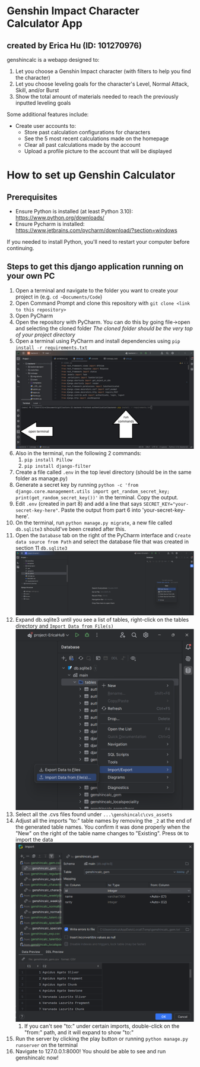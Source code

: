 # Genshin Impact Character Calculator App
## created by Erica Hu (ID: 101270976)
genshincalc is a webapp designed to:
1) Let you choose a Genshin Impact character (with filters to help you find the character)
2) Let you choose leveling goals for the character's Level, Normal Attack, Skill, and/or Burst 
3) Show the total amount of materials needed to reach the previously inputted leveling goals

Some additional features include:
* Create user accounts to:
  * Store past calculation configurations for characters
  * See the 5 most recent calculations made on the homepage
  * Clear all past calculations made by the account
  * Upload a profile picture to the account that will be displayed

# How to set up Genshin Calculator
## Prerequisites

* Ensure Python is installed (at least Python 3.10): https://www.python.org/downloads/
* Ensure Pycharm is installed: https://www.jetbrains.com/pycharm/download/?section=windows

If you needed to install Python, you'll need to restart your computer before continuing.

## Steps to get this django application running on your own PC
1) Open a terminal and navigate to the folder you want to create your project in (e.g. `cd ~Documents/Code`)
2) Open Command Prompt and clone this repository with `git clone <link to this repository>`
2) Open PyCharm
5) Open the repository with PyCharm. You can do this by going file->open and selecting the cloned folder
*The cloned folder should be the very top of your project directory*
6) Open a terminal using PyCharm and install dependencies using `pip install -r requirements.txt`
![install dependencies](readme_assets/run-terminal.jpg)
7) Also in the terminal, run the following 2 commands:
   1) `pip install Pillow`
   2) `pip install django-filter`
8) Create a file called `.env` in the top level directory (should be in the same folder as manage.py)
9) Generate a secret key by running `python -c 'from django.core.management.utils import get_random_secret_key; print(get_random_secret_key())'` in the terminal. Copy the output.
10) Edit `.env` (created in part 8) and add a line that says `SECRET_KEY="your-secret-key-here"`. Paste the output from part 6 into 'your-secret-key-here'.
11) On the terminal, run `python manage.py migrate`, a new file called `db.sqlite3` should've been created after this.
12) Open the `Database` tab on the  right of the PyCharm interface and `Create data source from Path` and select the database file that was created in section 11 `db.sqlite3`
![database location](readme_assets/database-location.png)
13) Expand db.sqlite3 until you see a list of tables, right-click on the tables directory and `Import Data from File(s)`
![import cvs](readme_assets/import-cvs.png)
14) Select all the .cvs files found under `...\genshincalc\cvs_assets`
15) Adjust all the imports "to:" table names by removing the `_2` at the end of the generated table names. You confirm it was done properly when the "New" on the right of the table name changes to "Existing". Press `OK` to import the data
![import cvs settings](readme_assets/import-settings.png)
    1) If you can't see "to:" under certain imports, double-click on the "from:" path, and it will expand to show "to:"
16) Run the server by clicking the play button or running `python manage.py runserver` on the terminal 
17) Navigate to 127.0.0.1:8000! You should be able to see and run genshincalc now!

